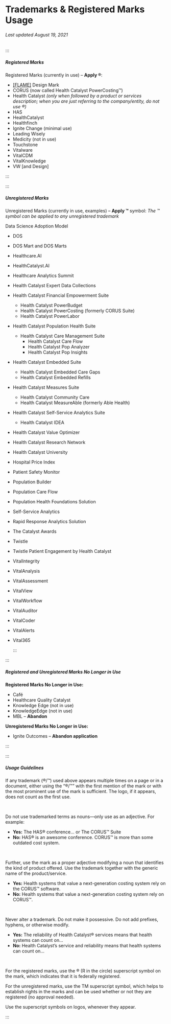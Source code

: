 # Trademarks & Registered Marks Usage

###### Last updated August 19, 2021

:::

##### Registered Marks

Registered Marks (currently in use) – **Apply ®**:

-   [[FLAME]](https://cashmere.healthcatalyst.net/styles/logo) Design Mark
-   CORUS (now called Health Catalyst PowerCosting™)
-   Health Catalyst _(only when followed by a product or services description; when you are just referring to the company/entity, do not use ®)_
-   HAS
-   HealthCatalyst
-   Healthfinch
-   Ignite Change (minimal use)
-   Leading Wisely
-   Medicity (not in use)
-   Touchstone
-   Vitalware
-   VitalCDM
-   VitalKnowledge
-   VW [and Design]

:::

:::

##### Unregistered Marks

Unregistered Marks (currently in use, examples) – **Apply ™** symbol:
_The ™ symbol can be applied to any unregistered trademark_

Data Science Adoption Model
- DOS
- DOS Mart and DOS Marts
- Healthcare.AI
- HealthCatalyst.AI
- Healthcare Analytics Summit
- Health Catalyst Expert Data Collections
- Health Catalyst Financial Empowerment Suite
  - Health Catalyst PowerBudget
  - Health Catalyst PowerCosting (formerly CORUS Suite)
  - Health Catalyst PowerLabor
- Health Catalyst Population Health Suite
  - Health Catalyst Care Management Suite
    - Health Catalyst Care Flow
    - Health Catalyst Pop Analyzer
    - Health Catalyst Pop Insights
- Health Catalyst Embedded Suite
  - Health Catalyst Embedded Care Gaps
  - Health Catalyst Embedded Refills
- Health Catalyst Measures Suite
  - Health Catalyst Community Care
  - Health Catalyst MeasureAble (formerly Able Health)
- Health Catalyst Self-Service Analytics Suite
  - Health Catalyst IDEA
- Health Catalyst Value Optimizer
- Health Catalyst Research Network
- Health Catalyst University
- Hospital Price Index
- Patient Safety Monitor
- Population Builder
- Population Care Flow
- Population Health Foundations Solution
- Self-Service Analytics
- Rapid Response Analytics Solution
- The Catalyst Awards
- Twistle
- Twistle Patient Engagement by Health Catalyst
- VitalIntegrity
- VitalAnalysis
- VitalAssessment
- VitalView
- VitalWorkflow
- VitalAuditor
- VitalCoder
- VitalAlerts
- Vital365

    :::

:::

##### Registered and Unregistered Marks No Longer in Use

**Registered Marks No Longer in Use:**

-   Café
-   Healthcare Quality Catalyst
-   Knowledge Edge (not in use)
-   KnowledgeEdge (not in use)
-   MBL – **Abandon**

**Unregistered Marks No Longer in Use:**

-   Ignite Outcomes – **Abandon application**

:::

:::

##### Usage Guidelines

If any trademark (®/™) used above appears multiple times on a page or in a document, either using the “®/™” with the first mention of the mark or with the most prominent use of the mark is sufficient. The logo, if it appears, does not count as the first use.

&nbsp;

Do not use trademarked terms as nouns—only use as an adjective. For example:

-   **Yes:** The HAS® conference… or The CORUS™ Suite
-   **No:** HAS® is an awesome conference. CORUS™ is more than some outdated cost system.

&nbsp;

Further, use the mark as a proper adjective modifying a noun that identifies the kind of product offered. Use the trademark together with the generic name of the product/service.

-   **Yes:** Health systems that value a next-generation costing system rely on the CORUS™ software.
-   **No:** Health systems that value a next-generation costing system rely on CORUS™.

&nbsp;

Never alter a trademark. Do not make it possessive. Do not add prefixes, hyphens, or otherwise modify.

-   **Yes:** The reliability of Health Catalyst® services means that health systems can count on…
-   **No:** Health Catalyst’s service and reliability means that health systems can count on…

&nbsp;

For the registered marks, use the ® (R in the circle) superscript symbol on the mark, which indicates that it is federally registered.

For the unregistered marks, use the TM superscript symbol, which helps to establish rights in the marks and can be used whether or not they are registered (no approval needed).

Use the superscript symbols on logos, whenever they appear.

:::

